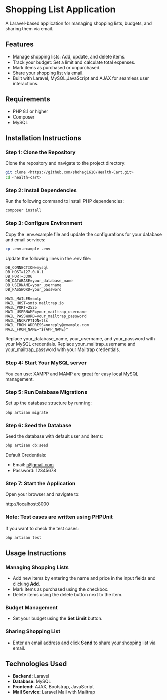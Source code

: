 # Shopping List Application

A Laravel-based application for managing shopping lists, budgets, and sharing them via email.

## Features

-   Manage shopping lists: Add, update, and delete items.
-   Track your budget: Set a limit and calculate total expenses.
-   Mark items as purchased or unpurchased.
-   Share your shopping list via email.
-   Built with Laravel, MySQL,JavaScript and AJAX for seamless user interactions.

## Requirements

-   PHP 8.1 or higher
-   Composer
-   MySQL

## Installation Instructions

### Step 1: Clone the Repository

Clone the repository and navigate to the project directory:

```bash
git clone <https://github.com/shohag1610/Health-Cart.git>
cd <health-cart>
```

### Step 2: Install Dependencies

Run the following command to install PHP dependencies:

```bash
composer install
```

### Step 3: Configure Environment

Copy the .env.example file and update the configurations for your database and email services:

```bash
cp .env.example .env
```

Update the following lines in the .env file:

```env
DB_CONNECTION=mysql
DB_HOST=127.0.0.1
DB_PORT=3306
DB_DATABASE=your_database_name
DB_USERNAME=your_username
DB_PASSWORD=your_password

MAIL_MAILER=smtp
MAIL_HOST=smtp.mailtrap.io
MAIL_PORT=2525
MAIL_USERNAME=your_mailtrap_username
MAIL_PASSWORD=your_mailtrap_password
MAIL_ENCRYPTION=tls
MAIL_FROM_ADDRESS=noreply@example.com
MAIL_FROM_NAME="${APP_NAME}"
```

Replace your_database_name, your_username, and your_password with your MySQL credentials.
Replace your_mailtrap_username and your_mailtrap_password with your Mailtrap credentials.

### Step 4: Start Your MySQL server

You can use: XAMPP and MAMP are great for easy local MySQL management.

### Step 5: Run Database Migrations

Set up the database structure by running:

```bash
php artisan migrate
```

### Step 6: Seed the Database

Seed the database with default user and items:

```bash
php artisan db:seed
```

Default Credentials:

-   Email: r@gmail.com
-   Password: 12345678

### Step 7: Start the Application

Open your browser and navigate to:

http://localhost:8000

### Note: Test cases are written using PHPUnit

If you want to check the test cases:

```bash
php artisan test
```

## Usage Instructions

### Managing Shopping Lists

-   Add new items by entering the name and price in the input fields and clicking **Add**.
-   Mark items as purchased using the checkbox.
-   Delete items using the delete button next to the item.

### Budget Management

-   Set your budget using the **Set Limit** button.

### Sharing Shopping List

-   Enter an email address and click **Send** to share your shopping list via email.

## Technologies Used

-   **Backend:** Laravel
-   **Database:** MySQL
-   **Frontend:** AJAX, Bootstrap, JavaScript
-   **Mail Service:** Laravel Mail with Mailtrap
